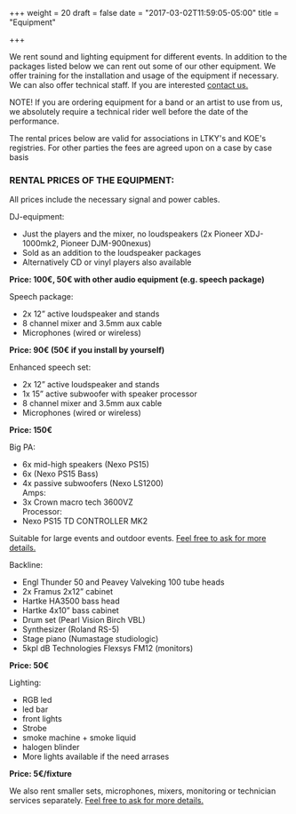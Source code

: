 +++
weight = 20
draft = false
date = "2017-03-02T11:59:05-05:00"
title = "Equipment"

+++

We rent sound and lighting equipment for different events. In addition to the packages listed below we can rent out some of our other equipment. We offer training for the installation and usage of the equipment if necessary. We can also offer technical staff. If you are interested [contact us.](#contact)

NOTE! If you are ordering equipment for a band or an artist to use from us, we absolutely require a technical rider well before the date of the performance.

The rental prices below are valid for associations in LTKY's and KOE's registries. For other parties the fees are agreed upon on a case by case basis

### RENTAL PRICES OF THE EQUIPMENT:

All prices include the necessary signal and power cables.

DJ-equipment:

- Just the players and the mixer, no loudspeakers (2x Pioneer XDJ-1000mk2, Pioneer DJM-900nexus)
- Sold as an addition to the loudspeaker packages
- Alternatively CD or vinyl players also available

**Price: 100€, 50€ with other audio equipment (e.g. speech package)**

Speech package:

- 2x 12” active loudspeaker and stands
- 8 channel mixer and 3.5mm aux cable
- Microphones (wired or wireless)

**Price: 90€ (50€ if you install by yourself)**

Enhanced speech set:

- 2x 12” active loudspeaker and stands
- 1x 15” active subwoofer with speaker processor
- 8 channel mixer and 3.5mm aux cable
- Microphones (wired or wireless)

**Price: 150€**

Big PA:

- 6x mid-high speakers (Nexo PS15)
- 6x (Nexo PS15 Bass)
- 4x passive subwoofers (Nexo LS1200)\
  Amps:
- 3x Crown macro tech 3600VZ\
  Processor:
- Nexo PS15 TD CONTROLLER MK2

Suitable for large events and outdoor events. [Feel free to ask for more details.](#contact)

Backline:

- Engl Thunder 50 and Peavey Valveking 100 tube heads
- 2x Framus 2x12” cabinet
- Hartke HA3500 bass head
- Hartke 4x10” bass cabinet
- Drum set (Pearl Vision Birch VBL)
- Synthesizer (Roland RS-5)
- Stage piano (Numastage studiologic)
- 5kpl dB Technologies Flexsys FM12 (monitors)

**Price: 50€**

Lighting:

- RGB led
- led bar
- front lights
- Strobe
- smoke machine + smoke liquid
- halogen blinder
- More lights available if the need arrases

**Price: 5€/fixture**

We also rent smaller sets, microphones, mixers, monitoring or technician services separately. [Feel free to ask for more details.](#contact)
